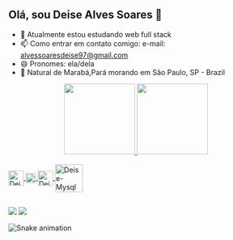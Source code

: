 ## Olá, sou Deise Alves Soares  👋

- 🌱 Atualmente estou estudando web full stack
- 📫 Como entrar em contato comigo: e-mail: alvessoaresdeise97@gmail.com
- 😄 Pronomes: ela/dela
- 👩 Natural de Marabá,Pará morando em São Paulo, SP - Brazil

<div align="center">
  <a href="https://github.com/deisealves">
  <img height="140em" src="https://github-readme-stats.vercel.app/api?username=deisealves&show_icons=true&theme=synthwave&include_all_commits=true&count_private=true"/>
  <img height="140em" src="https://github-readme-stats.vercel.app/api/top-langs/?username=deisealves&layout=compact&langs_count=7&theme=synthwave"/>
</div>
  <div style="display: inline_block"><br>
    <img align="center" alt="Deise-Java" height="30" width="30" src="https://cdn.jsdelivr.net/gh/devicons/devicon/icons/java/java-original-wordmark.svg">
    <img align="center" alt="Deise-Spring" height="20" width="20" src="https://cdn.jsdelivr.net/gh/devicons/devicon/icons/spring/spring-original.svg">
    <img align="center" alt="Deise-Html" height="30" width="30" src="https://cdn.jsdelivr.net/gh/devicons/devicon/icons/html5/html5-original-wordmark.svg">
    <img align="center" alt="Deise-Mysql" height="55" width="55" src="https://cdn.jsdelivr.net/gh/devicons/devicon/icons/mysql/mysql-original-wordmark.svg">
  </div>
  
  ## 
  
  <div>
    
  <a href="https://www.linkedin.com/in/deise-alves-soares-928b801a0/" target="_blank"><img src="https://img.shields.io/badge/-LinkedIn-%230077B5?style=for-the-badge&logo=linkedin&logoColor=white" target="_blank"></a> 
   <a href = "mailto:alvessoaresdeise97@gmail.com"><img src="https://img.shields.io/badge/Gmail-D14836?style=for-the-badge&logo=gmail&logoColor=white" target="_blank"></a>
  
  
    
  ![Snake animation](https://github.com/deisealves/deisealves/blob/output/github-contribution-grid-snake.svg)
  </div>
  
  
 
